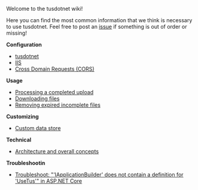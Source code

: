 Welcome to the tusdotnet wiki! 

Here you can find the most common information that we think is necessary to use tusdotnet. Feel free to post an [issue](https://github.com/smatsson/tusdotnet/issues/new) if something is out of order or missing!

**Configuration**
* [tusdotnet](https://github.com/smatsson/tusdotnet/wiki/Configure-tusdotnet)
* [IIS](https://github.com/smatsson/tusdotnet/wiki/Configure-IIS)
* [Cross Domain Requests (CORS)](https://github.com/smatsson/tusdotnet/wiki/Cross-domain-requests-(CORS))

**Usage**
* [Processing a completed upload](https://github.com/smatsson/tusdotnet/wiki/Processing-a-file-once-the-file-upload-is-complete)
* [Downloading files](https://github.com/smatsson/tusdotnet/wiki/Downloading-files)
* [Removing expired incomplete files](https://github.com/smatsson/tusdotnet/wiki/Removing-expired-incomplete-files)

**Customizing**
* [Custom data store](https://github.com/smatsson/tusdotnet/wiki/Custom-data-store)

**Technical**
* [Architecture and overall concepts](https://github.com/smatsson/tusdotnet/wiki/Architecture-and-overall-concepts)

**Troubleshootin**
* [Troubleshoot: "'IApplicationBuilder' does not contain a definition for 'UseTus'" in ASP.NET Core](https://github.com/smatsson/tusdotnet/wiki/Troubleshoot:-%22'IApplicationBuilder'-does-not-contain-a-definition-for-'UseTus'%22-in-ASP.NET-Core)
